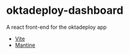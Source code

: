 # oktadeploy-dashboard

A react front-end for the oktadeploy app

- [Vite](https://vitejs.dev/)
- [Mantine](https://mantine.dev/)

